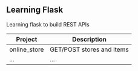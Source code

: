 ## Learning Flask
Learning flask to build REST APIs

| Project | Description |
| ---- | ---- |
| online_store | GET/POST stores and items |
| ... | ... |